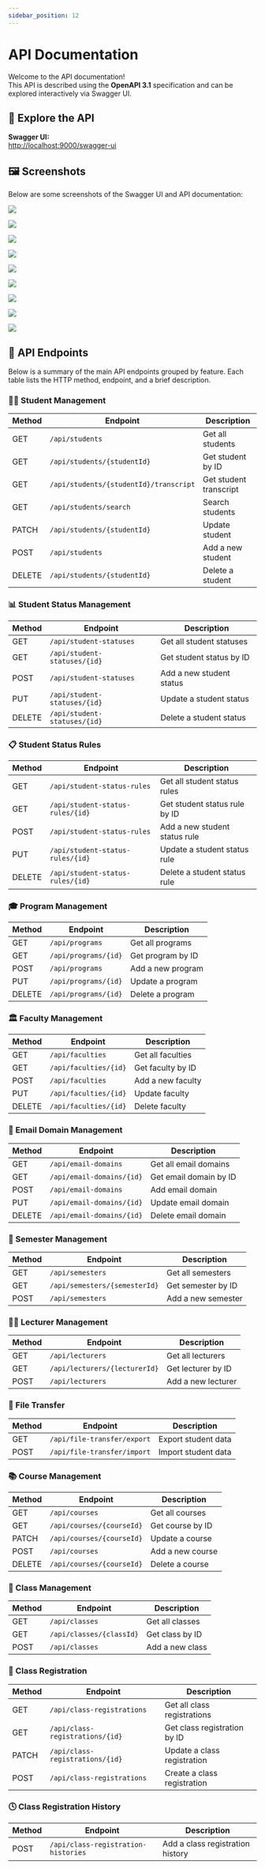 ```yaml
---
sidebar_position: 12
---
```


# API Documentation

Welcome to the API documentation!  
This API is described using the **OpenAPI 3.1** specification and can be explored interactively via Swagger UI.

## 🚀 Explore the API

**Swagger UI:**  
[http://localhost:9000/swagger-ui](http://localhost:9000/swagger-ui)

## 🖼️ Screenshots

Below are some screenshots of the Swagger UI and API documentation:

![](../../static/img/swagger-image/image.png)

![](../../static/img/swagger-image/image-1.png)

![](../../static/img/swagger-image/image-2.png)

![](../../static/img/swagger-image/image-3.png)

![](../../static/img/swagger-image/image-8.png)

![](../../static/img/swagger-image/image-7.png)

![](../../static/img/swagger-image/image-6.png)

![](../../static/img/swagger-image/image-5.png)

![](../../static/img/swagger-image/image-4.png)

## 🔗 API Endpoints

Below is a summary of the main API endpoints grouped by feature. Each table lists the HTTP method, endpoint, and a brief description.

### 🧑‍🎓 Student Management

| Method | Endpoint                               | Description            |
| ------ | -------------------------------------- | ---------------------- |
| GET    | `/api/students`                        | Get all students       |
| GET    | `/api/students/{studentId}`            | Get student by ID      |
| GET    | `/api/students/{studentId}/transcript` | Get student transcript |
| GET    | `/api/students/search`                 | Search students        |
| PATCH  | `/api/students/{studentId}`            | Update student         |
| POST   | `/api/students`                        | Add a new student      |
| DELETE | `/api/students/{studentId}`            | Delete a student       |

### 📊 Student Status Management

| Method | Endpoint                     | Description              |
| ------ | ---------------------------- | ------------------------ |
| GET    | `/api/student-statuses`      | Get all student statuses |
| GET    | `/api/student-statuses/{id}` | Get student status by ID |
| POST   | `/api/student-statuses`      | Add a new student status |
| PUT    | `/api/student-statuses/{id}` | Update a student status  |
| DELETE | `/api/student-statuses/{id}` | Delete a student status  |

### 📋 Student Status Rules

| Method | Endpoint                         | Description                   |
| ------ | -------------------------------- | ----------------------------- |
| GET    | `/api/student-status-rules`      | Get all student status rules  |
| GET    | `/api/student-status-rules/{id}` | Get student status rule by ID |
| POST   | `/api/student-status-rules`      | Add a new student status rule |
| PUT    | `/api/student-status-rules/{id}` | Update a student status rule  |
| DELETE | `/api/student-status-rules/{id}` | Delete a student status rule  |

### 🎓 Program Management

| Method | Endpoint             | Description       |
| ------ | -------------------- | ----------------- |
| GET    | `/api/programs`      | Get all programs  |
| GET    | `/api/programs/{id}` | Get program by ID |
| POST   | `/api/programs`      | Add a new program |
| PUT    | `/api/programs/{id}` | Update a program  |
| DELETE | `/api/programs/{id}` | Delete a program  |

### 🏛️ Faculty Management

| Method | Endpoint              | Description       |
| ------ | --------------------- | ----------------- |
| GET    | `/api/faculties`      | Get all faculties |
| GET    | `/api/faculties/{id}` | Get faculty by ID |
| POST   | `/api/faculties`      | Add a new faculty |
| PUT    | `/api/faculties/{id}` | Update faculty    |
| DELETE | `/api/faculties/{id}` | Delete faculty    |

### 📧 Email Domain Management

| Method | Endpoint                  | Description            |
| ------ | ------------------------- | ---------------------- |
| GET    | `/api/email-domains`      | Get all email domains  |
| GET    | `/api/email-domains/{id}` | Get email domain by ID |
| POST   | `/api/email-domains`      | Add email domain       |
| PUT    | `/api/email-domains/{id}` | Update email domain    |
| DELETE | `/api/email-domains/{id}` | Delete email domain    |

### 📅 Semester Management

| Method | Endpoint                      | Description        |
| ------ | ----------------------------- | ------------------ |
| GET    | `/api/semesters`              | Get all semesters  |
| GET    | `/api/semesters/{semesterId}` | Get semester by ID |
| POST   | `/api/semesters`              | Add a new semester |

### 👨‍🏫 Lecturer Management

| Method | Endpoint                      | Description        |
| ------ | ----------------------------- | ------------------ |
| GET    | `/api/lecturers`              | Get all lecturers  |
| GET    | `/api/lecturers/{lecturerId}` | Get lecturer by ID |
| POST   | `/api/lecturers`              | Add a new lecturer |

### 📁 File Transfer

| Method | Endpoint                    | Description         |
| ------ | --------------------------- | ------------------- |
| GET    | `/api/file-transfer/export` | Export student data |
| POST   | `/api/file-transfer/import` | Import student data |

### 📚 Course Management

| Method | Endpoint                  | Description      |
| ------ | ------------------------- | ---------------- |
| GET    | `/api/courses`            | Get all courses  |
| GET    | `/api/courses/{courseId}` | Get course by ID |
| PATCH  | `/api/courses/{courseId}` | Update a course  |
| POST   | `/api/courses`            | Add a new course |
| DELETE | `/api/courses/{courseId}` | Delete a course  |

### 🏫 Class Management

| Method | Endpoint                 | Description     |
| ------ | ------------------------ | --------------- |
| GET    | `/api/classes`           | Get all classes |
| GET    | `/api/classes/{classId}` | Get class by ID |
| POST   | `/api/classes`           | Add a new class |

### 📝 Class Registration

| Method | Endpoint                        | Description                  |
| ------ | ------------------------------- | ---------------------------- |
| GET    | `/api/class-registrations`      | Get all class registrations  |
| GET    | `/api/class-registrations/{id}` | Get class registration by ID |
| PATCH  | `/api/class-registrations/{id}` | Update a class registration  |
| POST   | `/api/class-registrations`      | Create a class registration  |

### 🕓 Class Registration History

| Method | Endpoint                            | Description                      |
| ------ | ----------------------------------- | -------------------------------- |
| POST   | `/api/class-registration-histories` | Add a class registration history |

